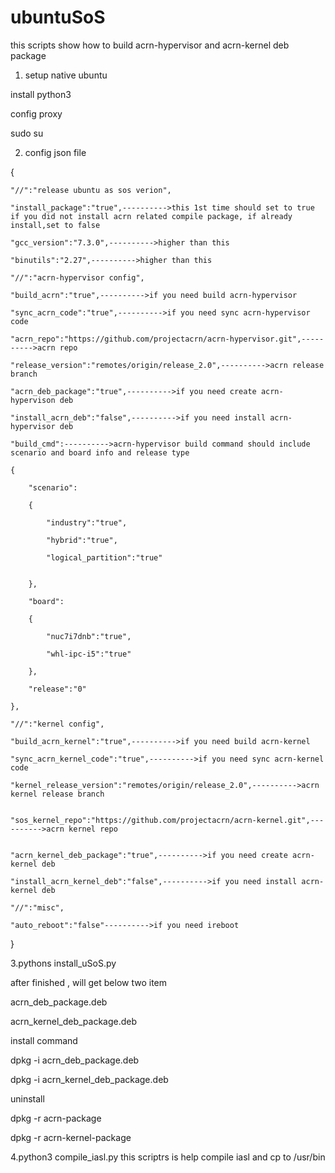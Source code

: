 # ubuntuSoS
this scripts show how to build acrn-hypervisor and acrn-kernel deb package

1. setup native ubuntu

install python3

config proxy

sudo su


2. config json file


{

	"//":"release ubuntu as sos verion",

	"install_package":"true",---------->this 1st time should set to true if you did not install acrn related compile package, if already install,set to false

	"gcc_version":"7.3.0",---------->higher than this

	"binutils":"2.27",---------->higher than this

	"//":"acrn-hypervisor config",

	"build_acrn":"true",---------->if you need build acrn-hypervisor

	"sync_acrn_code":"true",---------->if you need sync acrn-hypervisor code 

	"acrn_repo":"https://github.com/projectacrn/acrn-hypervisor.git",---------->acrn repo

	"release_version":"remotes/origin/release_2.0",---------->acrn release branch

	"acrn_deb_package":"true",---------->if you need create acrn-hypervison deb

	"install_acrn_deb":"false",---------->if you need install acrn-hypervisor deb

	"build_cmd":---------->acrn-hypervisor build command should include scenario and board info and release type

	{

		"scenario":

		{

			"industry":"true",

			"hybrid":"true",

			"logical_partition":"true"


		},

		"board":

		{

			"nuc7i7dnb":"true",

			"whl-ipc-i5":"true"

		},

		"release":"0"

	},

	"//":"kernel config",

	"build_acrn_kernel":"true",---------->if you need build acrn-kernel

	"sync_acrn_kernel_code":"true",---------->if you need sync acrn-kernel code 

	"kernel_release_version":"remotes/origin/release_2.0",---------->acrn kernel release branch


	"sos_kernel_repo":"https://github.com/projectacrn/acrn-kernel.git",---------->acrn kernel repo


	"acrn_kernel_deb_package":"true",---------->if you need create acrn-kernel deb

	"install_acrn_kernel_deb":"false",---------->if you need install acrn-kernel deb

	"//":"misc",

	"auto_reboot":"false"---------->if you need ireboot

}

3.pythons install_uSoS.py

after finished , will get below two item

acrn_deb_package.deb

acrn_kernel_deb_package.deb


install command

dpkg -i acrn_deb_package.deb

dpkg -i acrn_kernel_deb_package.deb


uninstall

dpkg -r acrn-package

dpkg -r acrn-kernel-package

4.python3 compile_iasl.py
this scriptrs is help compile iasl and cp to /usr/bin
